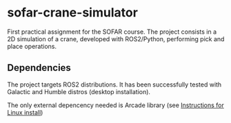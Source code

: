 # sofar-crane-simulator
First practical assignment for the SOFAR course. The project consists in a 2D simulation of a crane, developed with ROS2/Python, performing pick and place operations.

## Dependencies

The project targets ROS2 distributions. It has been successfully tested with Galactic and Humble distros (desktop installation).

The only external depencency needed is Arcade library (see [Instructions for Linux install](https://api.arcade.academy/en/latest/install/linux.html))

